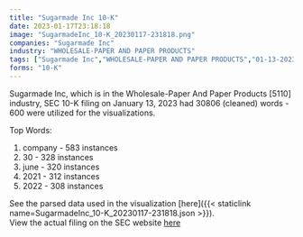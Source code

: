 ```yaml
---
title: "Sugarmade Inc 10-K"
date: 2023-01-17T23:18:18
image: "SugarmadeInc_10-K_20230117-231818.png"
companies: "Sugarmade Inc"
industry: "WHOLESALE-PAPER AND PAPER PRODUCTS"
tags: ["Sugarmade Inc","WHOLESALE-PAPER AND PAPER PRODUCTS","01-13-2023","10-K"]
forms: "10-K"
---
```

Sugarmade Inc, which is in the Wholesale-Paper And Paper Products [5110] industry, SEC 10-K filing on January 13, 2023 had 30806 (cleaned) words - 600 were utilized for the visualizations.

Top Words:
1. company - 583 instances
2. 30 - 328 instances
3. june - 320 instances
4. 2021 - 312 instances
5. 2022 - 308 instances


See the parsed data used in the visualization [here]({{< staticlink name=SugarmadeInc_10-K_20230117-231818.json >}}).  
View the actual filing on the SEC website [here](https://www.sec.gov/Archives/edgar/data/919175/0001493152-23-001479.txt)